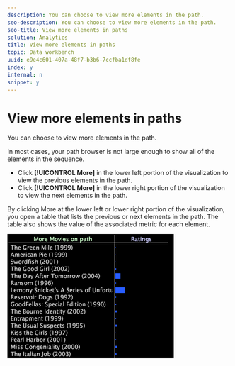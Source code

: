 ```yaml
---
description: You can choose to view more elements in the path.
seo-description: You can choose to view more elements in the path.
seo-title: View more elements in paths
solution: Analytics
title: View more elements in paths
topic: Data workbench
uuid: e9e4c601-407a-48f7-b3b6-7ccfba1df8fe
index: y
internal: n
snippet: y
---
```


# View more elements in paths

You can choose to view more elements in the path.

In most cases, your path browser is not large enough to show all of the elements in the sequence.

* Click **[!UICONTROL More]** in the lower left portion of the visualization to view the previous elements in the path. 
* Click **[!UICONTROL More]** in the lower right portion of the visualization to view the next elements in the path.

By clicking More at the lower left or lower right portion of the visualization, you open a table that lists the previous or next elements in the path. The table also shows the value of the associated metric for each element.

![](assets/vis_PathBrowser_MoreMoviesOnPath.png)

